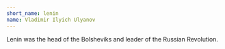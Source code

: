 ```yaml
---
short_name: lenin
name: Vladimir Ilyich Ulyanov
---
```


Lenin was the head of the Bolsheviks and leader of the Russian Revolution.
